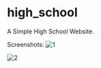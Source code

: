 # high_school
A Simple High School Website.

Screenshots:
![1](https://user-images.githubusercontent.com/25838009/34110637-6d200b4a-e431-11e7-8221-c80454d982b2.PNG)

![2](https://user-images.githubusercontent.com/25838009/34110657-8812c0aa-e431-11e7-9150-91c9fcdba8ff.PNG)
